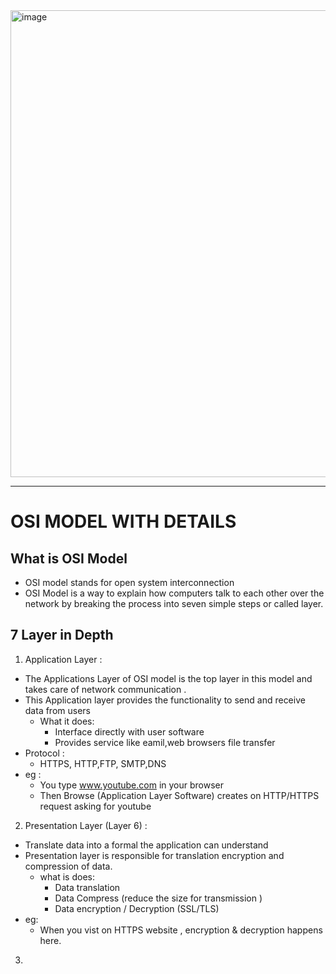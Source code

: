 <img width="690" height="747" alt="image" src="https://github.com/user-attachments/assets/336eb36a-946b-46df-b3b7-ec8b62e91467" />

---
# OSI MODEL WITH DETAILS 

## What is OSI Model 
- OSI model stands for open system interconnection
- OSI Model is a way to explain how computers talk to each other over the network by breaking the process into seven simple steps or called layer.

## 7 Layer in Depth 
1. Application Layer :
- The Applications Layer of OSI model is the top layer in this model and takes care of network communication .
- This Application layer provides the functionality to send and receive data from users
  - What it does:
     - Interface directly with user software
     - Provides service like eamil,web browsers file transfer
- Protocol :
   - HTTPS, HTTP,FTP, SMTP,DNS
- eg :
   - You type www.youtube.com in your browser
   - Then Browse (Application Layer Software) creates on HTTP/HTTPS request asking for youtube  
2. Presentation Layer (Layer 6) :
- Translate data into a formal the application can understand
- Presentation layer is responsible for translation encryption and compression of data.
    - what is does:
      - Data translation
      - Data Compress (reduce the size for transmission )
      - Data encryption / Decryption (SSL/TLS)
- eg:
    - When you vist on HTTPS website , encryption & decryption happens here.
3. 
